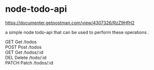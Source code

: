 # node-todo-api


https://documenter.getpostman.com/view/4307326/RzZ9HfH2


a simple node todo-api that can be used to perform these operations .


GET Get /todos </br>
POST Post /todos </br>
GET Get /todos/:id </br>
DEL Delete /todo/:id </br>
PATCH Patch /todos/:id </br>
